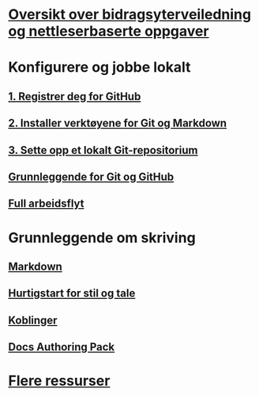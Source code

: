 # [Oversikt over bidragsyterveiledning og nettleserbaserte oppgaver](index.md)
# Konfigurere og jobbe lokalt
## [1. Registrer deg for GitHub](get-started-setup-github.md)
## [2. Installer verktøyene for Git og Markdown](get-started-setup-tools.md)
## [3. Sette opp et lokalt Git-repositorium](get-started-setup-local.md)
## [Grunnleggende for Git og GitHub](git-github-fundamentals.md)
## [Full arbeidsflyt](how-to-write-workflows-major.md)
# Grunnleggende om skriving
## [Markdown](how-to-write-use-markdown.md)
## [Hurtigstart for stil og tale](style-quick-start.md)
## [Koblinger](how-to-write-links.md)
## [Docs Authoring Pack](how-to-write-docs-auth-pack.md)

<!--
## Creating new content

   <!--
     This page introduces the process to work locally on
     your own machine, following github flow.

     Content will be taken from the last two sections of
     how-to-contribute.md (writing new samples, and creating new content)
     and the how-to-write-workflows-major.md)
### Setup and clone source

   <!--
      This page will guide folks through the setup process
      through cloning the repo.

      It will have condensed versions of get-started-setup-github,
      get-started-setup-tools, and get-started-setup-local.

### Git and GitHub essentials

   <!--
      Explain the basics of Git and GitHub, and the GitHub flow
      process.

      Much, or all of this will be from full-workflow, and git-github-fundamentals

      The full list of repos probably doesn't belong here.
### Contribute new topics
   <!--
     Primarily new content, but will include the content from the
     how-to-write-use-markdown, style-quick-start and how-to-write-links

     Process content will also be taken from how-to-contribute.
#### Content types
#### Markdown resources
#### Tone, voice and style

### Contribute new samples

   <!--
     Primarily new content, with some taken from how-to-contribute.

     This will also point to repo-specific guidance for samples.

     We have an important decision to make here: This contributing guide
     can contain the union of all code style rules for all different languages
     and frameworks, or it can contain the intersection (coode samples must
     compile and run).

     I'm in favor of the former: Everyone writing Python should follow the Python
     guidance; everyone writing C# should follow the C# rules. Those should be 
     consistent regardless of project team.

## List of documentation repositories -->

   <!-- 
     This will take the list of repos from git-github-fundamentals
     for the public repositories.

     Open question: How to keep this up to date?
   -->
# [Flere ressurser](additional-resources.md)
